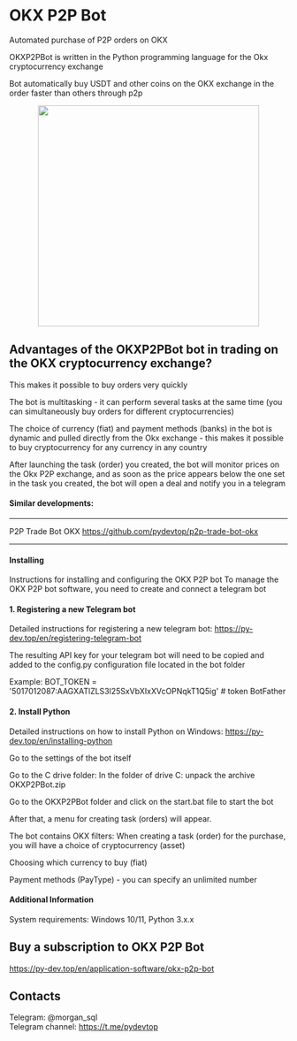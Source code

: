 
# OKX P2P Bot
Automated purchase of P2P orders on OKX

OKXP2PBot is written in the Python programming language for the Okx cryptocurrency exchange

Bot  automatically buy USDT and other coins on the OKX exchange in the order faster than others through p2p
<p align="center"><img width="400" src="https://py-dev.top/components/com_jshopping/files/img_products/automated_purchase_of_p2p_orders_on_okx.jpg"></p>

## Advantages of the OKXP2PBot bot in trading on the OKX cryptocurrency exchange?
This makes it possible to buy orders very quickly

The bot is multitasking - it can perform several tasks at the same time (you can simultaneously buy orders for different cryptocurrencies)

The choice of currency (fiat) and payment methods (banks) in the bot is dynamic and pulled directly from the Okx exchange - this makes it possible to buy cryptocurrency for any currency in any country

After launching the task (order) you created, the bot will monitor prices on the Okx P2P exchange, and as soon as the price appears below the one set in the task you created, the bot will open a deal and notify you in a telegram


####  Similar developments:
******************************************************************************
P2P Trade Bot OKX https://github.com/pydevtop/p2p-trade-bot-okx
******************************************************************************


#### Installing
Instructions for installing and configuring the OKX P2P bot
To manage the OKX P2P bot software, you need to create and connect a telegram bot
#### 1. Registering a new Telegram bot
Detailed instructions for registering a new telegram bot: https://py-dev.top/en/registering-telegram-bot

The resulting API key for your telegram bot will need to be copied and added to the config.py configuration file located in the bot folder

Example: BOT_TOKEN = '5017012087:AAGXATlZLS3l25SxVbXIxXVcOPNqkT1Q5ig' # token BotFather


#### 2. Install Python
Detailed instructions on how to install Python on Windows: https://py-dev.top/en/installing-python

Go to the settings of the bot itself

Go to the C drive folder:
In the folder of drive C: unpack the archive OKXP2PBot.zip

Go to the OKXP2PBot folder and click on the start.bat file to start the bot

After that, a menu for creating task (orders) will appear.

The bot contains OKX filters: When creating a task (order) for the purchase, you will have a choice of cryptocurrency (asset)

Choosing which currency to buy (fiat)

Payment methods (PayType) - you can specify an unlimited number
#### Additional Information
System requirements: Windows 10/11, Python 3.x.x

## Buy a subscription to OKX P2P Bot
https://py-dev.top/en/application-software/okx-p2p-bot

## Contacts
Telegram:  @morgan_sql<br>
Telegram channel:  https://t.me/pydevtop

